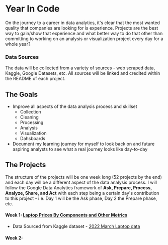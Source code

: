 # Year In Code
On the journey to a career in data analytics, it's clear that the most wanted quality that companies are looking for is experience. Projects are the best way to gain/show that experience and what better way to do that other than committing to working on an analysis or visualization project every day for a whole year?

### Data Sources
The data will be collected from a variety of sources - web scraped data, Kaggle, Google Datasets, etc. All sources will be linked and credited within the README of each project.

## The Goals
* Improve all aspects of the data analysis process and skillset
  - Collection
  - Cleaning
  - Processing
  - Analysis
  - Visualization
  - Dahsboards
* Document my learning journey for myself to look back on and future aspiring analysts to see what a real journey looks like day-to-day

## The Projects
The structure of the projects will be one week long (52 projects by the end) and each day will be a different aspect of the data analysis process. I will follow the Google Data Analytics framework of **Ask, Prepare, Process, Analyze, Share, and Act** with each step being a certain day's contribution to this project - i.e. Day 1 will be the Ask phase, Day 2 the Prepare phase, etc.

#### Week 1: [Laptop Prices By Components and Other Metrics](https://github.com/jbean1597/PersonalPortfolio/blob/main/DataAnalytics/YearInCode/Week1/README.md)
* Data Sourced from Kaggle dataset - [2022 March Laptop data](https://www.kaggle.com/datasets/kuchhbhi/2022-march-laptop-data)
#### Week 2:[]()
